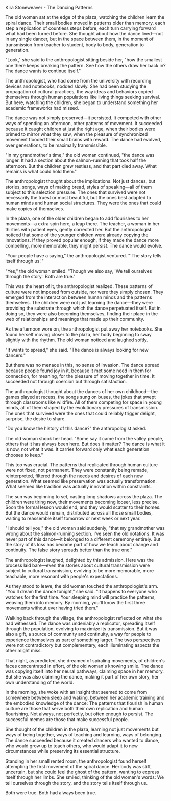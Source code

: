 Kira Stoneweaver - The Dancing Patterns

The old woman sat at the edge of the plaza, watching the children learn the spiral dance. Their small bodies moved in patterns older than memory, each step a replication of countless steps before, each turn carrying forward what had been turned before. She thought about how the dance lived—not in any single dancer, but in the space between them, in the moment of transmission from teacher to student, body to body, generation to generation.

"Look," she said to the anthropologist sitting beside her, "how the smallest one there keeps breaking the pattern. See how the others draw her back in? The dance wants to continue itself."

The anthropologist, who had come from the university with recording devices and notebooks, nodded slowly. She had been studying the propagation of cultural practices, the way ideas and behaviors copied themselves through human populations like living things seeking survival. But here, watching the children, she began to understand something her academic frameworks had missed.

The dance was not simply preserved—it persisted. It competed with other ways of spending an afternoon, other patterns of movement. It succeeded because it caught children at just the right age, when their bodies were primed to mirror what they saw, when the pleasure of synchronized movement flooded their small brains with reward. The dance had evolved, over generations, to be maximally transmissible.

"In my grandmother's time," the old woman continued, "the dance was longer. It had a section about the salmon-running that took half the afternoon. But the children grew restless, and that part died away. What remains is what could hold them."

The anthropologist thought about the implications. Not just dances, but stories, songs, ways of making bread, styles of speaking—all of them subject to this selection pressure. The ones that survived were not necessarily the truest or most beautiful, but the ones best adapted to human minds and human social structures. They were the ones that could make copies of themselves.

In the plaza, one of the older children began to add flourishes to her movements—a extra spin here, a leap there. The teacher, a woman in her thirties with patient eyes, gently corrected her. But the anthropologist noticed that some of the younger children were already copying the innovations. If they proved popular enough, if they made the dance more compelling, more memorable, they might persist. The dance would evolve.

"Your people have a saying," the anthropologist ventured. "'The story tells itself through us.'"

"Yes," the old woman smiled. "Though we also say, 'We tell ourselves through the story.' Both are true."

This was the heart of it, the anthropologist realized. These patterns of culture were not imposed from outside, nor were they simply chosen. They emerged from the interaction between human minds and the patterns themselves. The children were not just learning the dance—they were providing the substrate through which the dance perpetuated itself. But in doing so, they were also becoming themselves, finding their place in the web of relationships and meanings that made up their community.

As the afternoon wore on, the anthropologist put away her notebooks. She found herself moving closer to the plaza, her body beginning to sway slightly with the rhythm. The old woman noticed and laughed softly.

"It wants to spread," she said. "The dance is always looking for new dancers."

But there was no menace in this, no sense of invasion. The dance spread because people found joy in it, because it met some need in them for connection, for meaning, for the pleasure of moving together in time. It succeeded not through coercion but through satisfaction.

The anthropologist thought about the dances of her own childhood—the games played at recess, the songs sung on buses, the jokes that swept through classrooms like wildfire. All of them competing for space in young minds, all of them shaped by the evolutionary pressures of transmission. The ones that survived were the ones that could reliably trigger delight, surprise, the desire to share.

"Do you know the history of this dance?" the anthropologist asked.

The old woman shook her head. "Some say it came from the valley people, others that it has always been here. But does it matter? The dance is what it is now, not what it was. It carries forward only what each generation chooses to keep."

This too was crucial. The patterns that replicated through human culture were not fixed, not permanent. They were constantly being remade, reinterpreted, filtered through the needs and desires of each new generation. What seemed like preservation was actually transformation. What seemed like tradition was actually innovation within constraints.

The sun was beginning to set, casting long shadows across the plaza. The children were tiring now, their movements becoming looser, less precise. Soon the formal lesson would end, and they would scatter to their homes. But the dance would remain, distributed across all those small bodies, waiting to reassemble itself tomorrow or next week or next year.

"I should tell you," the old woman said suddenly, "that my grandmother was wrong about the salmon-running section. I've seen the old notations. It was never part of this dance—it belonged to a different ceremony entirely. But the story of its loss has become part of how we teach about change and continuity. The false story spreads better than the true one."

The anthropologist laughed, delighted by this admission. Here was the process laid bare—even the stories about cultural transmission were subject to cultural transmission, evolving to be more memorable, more teachable, more resonant with people's expectations.

As they stood to leave, the old woman touched the anthropologist's arm. "You'll dream the dance tonight," she said. "It happens to everyone who watches for the first time. Your sleeping mind will practice the patterns, weaving them into memory. By morning, you'll know the first three movements without ever having tried them."

Walking back through the village, the anthropologist reflected on what she had witnessed. The dance was undeniably a replicator, spreading itself through the population, evolving to maximize its transmission. But it was also a gift, a source of community and continuity, a way for people to experience themselves as part of something larger. The two perspectives were not contradictory but complementary, each illuminating aspects the other might miss.

That night, as predicted, she dreamed of spiraling movements, of children's faces concentrated in effort, of the old woman's knowing smile. The dance was copying itself into her neural pathways, claiming space in her memory. But she was also claiming the dance, making it part of her own story, her own understanding of the world.

In the morning, she woke with an insight that seemed to come from somewhere between sleep and waking, between her academic training and the embodied knowledge of the dance: The patterns that flourish in human culture are those that serve both their own replication and human flourishing. Not always, not perfectly, but often enough to persist. The successful memes are those that make successful people.

She thought of the children in the plaza, learning not just movements but ways of being together, ways of teaching and learning, ways of belonging. The dance succeeded because it created dancers who wanted to dance, who would grow up to teach others, who would adapt it to new circumstances while preserving its essential structure.

Standing in her small rented room, the anthropologist found herself attempting the first movement of the spiral dance. Her body was stiff, uncertain, but she could feel the ghost of the pattern, wanting to express itself through her limbs. She smiled, thinking of the old woman's words: We tell ourselves through the story, and the story tells itself through us.

Both were true. Both had always been true.
